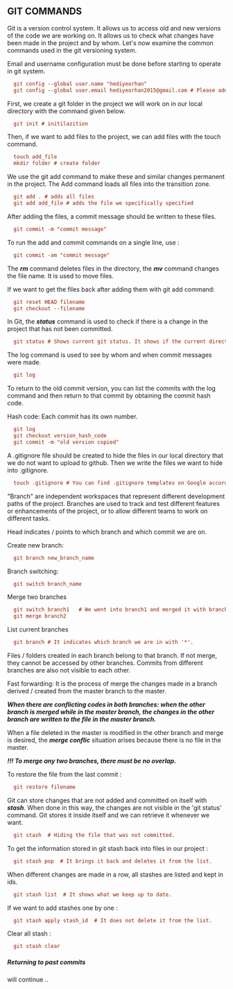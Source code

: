 <h2> GIT COMMANDS </h2>

Git is a version control system. It allows us to access old and new versions of the code we are working on. It allows us to check what changes have been made in the project and by whom. 
Let's now examine the common commands used in the git versioning system.

Email and username configuration must be done before starting to operate in git system.

```ini
  git config --global user.name "hediyeorhan"
  git config --global user.email hediyeorhan2015@gmail.com # Please add your username and e-mail address here.
  ```

First, we create a git folder in the project we will work on in our local directory with the command given below.

```ini
  git init # initilazition
  ```

Then, if we want to add files to the project, we can add files with the touch command. 

```ini
  touch add_file
  mkdir folder # create folder
  ```

We use the git add command to make these and similar changes permanent in the project. The Add command loads all files into the transition zone.

```ini
  git add . # adds all files
  git add add_file # adds the file we specifically specified
  ```

After adding the files, a commit message should be written to these files.

```ini
  git commit -m "commit message"
  ```

To run the add and commit commands on a single line, use : 

```ini
  git commit -am "commit message"
  ```

The ***rm*** command deletes files in the directory, the ***mv*** command changes the file name. It is used to move files.

If we want to get the files back after adding them with git add command:

```ini
  git reset HEAD filename
  git checkout --filename
  ```

In Git, the ***status*** command is used to check if there is a change in the project that has not been committed.

```ini
  git status # Shows current git status. It shows if the current directory is linked to any git.
  ```

The log command is used to see by whom and when commit messages were made.

```ini
  git log
  ```
To return to the old commit version, you can list the commits with the log command and then return to that commit by obtaining the commit hash code.

Hash code: Each commit has its own number.

```ini
  git log
  git checkout version_hash_code
  git commit -m "old version copied"
  ```

A .gitignore file should be created to hide the files in our local directory that we do not want to upload to github. Then we write the files we want to hide into .gitignore.

```ini
  touch .gitignore # You can find .gitignore templates on Google according to the technology you use.
  ```

"Branch" are independent workspaces that represent different development paths of the project. Branches are used to track and test different features or enhancements of the project, or to allow different teams to work on different tasks.

Head indicates / points to which branch and which commit we are on.

Create new branch:

```ini
  git branch new_branch_name
  ```

Branch switching:

```ini
  git switch branch_name
  ```

Merge two branches

```ini
  git switch branch1   # We went into branch1 and merged it with branch2.
  git merge branch2
  ```

List current branches

```ini
  git branch # It indicates which branch we are in with '*'.
  ```

Files / folders created in each branch belong to that branch. If not merge, they cannot be accessed by other branches. 
Commits from different branches are also not visible to each other.

Fast forwarding: It is the process of merge the changes made in a branch derived / created from the master branch to the master.

***When there are conflicting codes in both branches: when the other branch is merged while in the master branch, the changes in the other branch are written to the file in the master branch.***

When a file deleted in the master is modified in the other branch and merge is desired, the ***merge conflic*** situation arises because there is no file in the master.

***!!! To merge any two branches, there must be no overlap.***

To restore the file from the last commit : 

```ini
  git restore filename
  ```

Git can store changes that are not added and committed on itself with ***stash***. When done in this way, the changes are not visible in the 'git status' command.
Git stores it inside itself and we can retrieve it whenever we want.

```ini
  git stash  # Hiding the file that was not committed.
  ```

To get the information stored in git stash back into files in our project : 

```ini
  git stash pop  # It brings it back and deletes it from the list.
  ```

When different changes are made in a row, all stashes are listed and kept in ids.

```ini
  git stash list  # It shows what we keep up to date.
  ```

If we want to add stashes one by one : 

```ini
  git stash apply stash_id  # It does not delete it from the list.
  ```

Clear all stash : 

```ini
  git stash clear
  ```

<h5> Returning to past commits </h5>

will continue ..